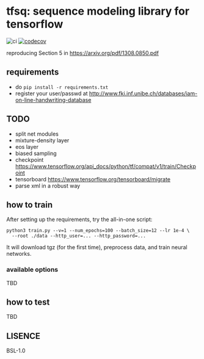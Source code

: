 # tfsq: sequence modeling library for tensorflow

![ci](https://github.com/klknn/tfsq/workflows/ci/badge.svg)
[![codecov](https://codecov.io/gh/klknn/tfsq/branch/master/graph/badge.svg)](https://codecov.io/gh/klknn/tfsq)


reproducing Section 5 in https://arxiv.org/pdf/1308.0850.pdf

## requirements

- do `pip install -r requirements.txt`
- register your user/passwd at http://www.fki.inf.unibe.ch/databases/iam-on-line-handwriting-database

## TODO

- split net modules
- mixture-density layer
- eos layer
- biased sampling
- checkpoint https://www.tensorflow.org/api_docs/python/tf/compat/v1/train/Checkpoint
- tensorboard https://www.tensorflow.org/tensorboard/migrate
- parse xml in a robust way

## how to train

After setting up the requirements, try the all-in-one script:
```
python3 train.py --v=1 --num_epochs=100 --batch_size=12 --lr 1e-4 \
  --root ./data --http_user=... --http_password=...
```
It will download tgz (for the first time), preprocess data, and train neural networks.

### available options

TBD

## how to test

TBD

## LISENCE

BSL-1.0
